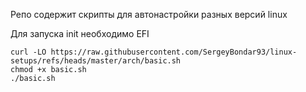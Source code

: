 Репо содержит скрипты для автонастройки разных версий linux

Для запуска init необходимо EFI
```
curl -LO https://raw.githubusercontent.com/SergeyBondar93/linux-setups/refs/heads/master/arch/basic.sh
chmod +x basic.sh
./basic.sh
```
